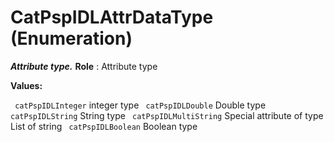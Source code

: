 # CatPspIDLAttrDataType (Enumeration)

**_Attribute type._**
**Role** : Attribute type

**Values:**

` catPspIDLInteger`      integer type
` catPspIDLDouble`      Double type
` catPspIDLString`      String type
` catPspIDLMultiString`      Special attribute of type List of string
` catPspIDLBoolean`      Boolean type